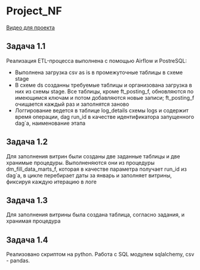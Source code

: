 # Project_NF

[Видео для проекта](https://disk.yandex.ru/d/jmo5-XL327TkYg)

## Задача 1.1
Реализация ETL-процесса выполнена с помощью Airflow и PostreSQL:
- Выполнена загрузка csv as is в промежуточные таблицы в схеме stage
- В схеме ds созданны требуемые таблицы и организована загрузка в них из схемы stage. Все таблицы, кроме ft_posting_f, обновляются по имеющимся ключам и потом добавляются новые записи; ft_posting_f очищается каждый раз и заполнятся заново
- Логгирование ведется в таблице log_details схемы logs и содержит время операции, dag run_id в качестве идентификатора запущенного dag\`а, наименование этапа

## Задача 1.2
Для заполнения витрин были созданы две заданные таблицы и две хранимые процедуры.
Выполненяются они из процедуры dm_fill_data_marts_f, которая в качестве параметра получает run_id из dag\`а, в цикле перебирает даты за январь и заполняет витрины, фиксируя каждую итерацию в логе

## Задача 1.3
Для заполнения витрины была создана таблица, согласно задания, и хранимая процедура

## Задача 1.4
Реализовано скриптом на python. Работа c SQL модулем sqlalchemy, csv - pandas.